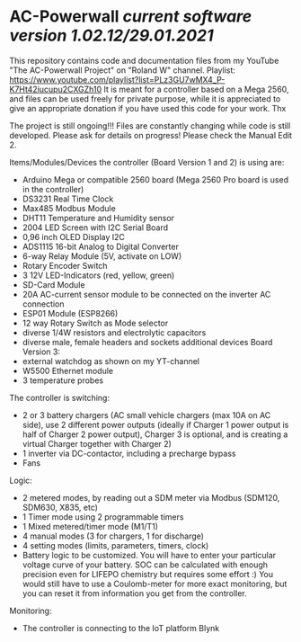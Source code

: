 # AC-Powerwall *current software version 1.02.12/29.01.2021*

This repository contains code and documentation files from my YouTube "The AC-Powerwall Project" on "Roland W" channel.
Playlist: https://www.youtube.com/playlist?list=PLz3GU7wMX4_P-K7Ht42iucupu2CXGZh10
It is meant for a controller based on a Mega 2560, and files can be used freely for private purpose, while it is appreciated to give an appropriate donation if you have used this code for your work. Thx

The project is still ongoing!!! Files are constantly changing while code is still developed. Please ask for details on progress!
Please check the Manual Edit 2.

Items/Modules/Devices the controller (Board Version 1 and 2) is using are:
- Arduino Mega or compatible 2560 board (Mega 2560 Pro board is used in the controller)
- DS3231 Real Time Clock
- Max485 Modbus Module
- DHT11 Temperature and Humidity sensor
- 2004 LED Screen with I2C Serial Board
- 0,96 inch OLED Display I2C
- ADS1115 16-bit Analog to Digital Converter
- 6-way Relay Module (5V, activate on LOW)
- Rotary Encoder Switch
- 3 12V LED-Indicators (red, yellow, green)
- SD-Card Module
- 20A AC-current sensor module to be connected on the inverter AC connection
- ESP01 Module (ESP8266)
- 12 way Rotary Switch as Mode selector
- diverse 1/4W resistors and electrolytic capacitors
- diverse male, female headers and sockets
additional devices Board Version 3:
- external watchdog as shown on my YT-channel
- W5500 Ethernet module
- 3 temperature probes

The controller is switching:
- 2 or 3 battery chargers (AC small vehicle chargers (max 10A on AC side), use 2 different power outputs (ideally if Charger 1 power output is half of Charger 2 power output), Charger 3 is optional, and is creating a virtual Charger together with Charger 2)
- 1 inverter via DC-contactor, including a precharge bypass
- Fans

Logic:
- 2 metered modes, by reading out a SDM meter via Modbus (SDM120, SDM630, X835, etc)
- 1 Timer mode using 2 programmable timers
- 1 Mixed metered/timer mode (M1/T1)
- 4 manual modes (3 for chargers, 1 for discharge)
- 4 setting modes (limits, parameters, timers, clock)
- Battery logic to be customized. You will have to enter your particular voltage curve of your battery. SOC can be 
  calculated with enough precision even for LIFEPO chemistry but requires some effort :) You would still have to use a
  Coulomb-meter for more exact monitoring, but you can reset it from information you get from the controller.

Monitoring:
- The controller is connecting to the IoT platform Blynk
